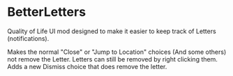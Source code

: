 # BetterLetters
Quality of Life UI mod designed to make it easier to keep track of Letters (notifications).
  
Makes the normal "Close" or "Jump to Location" choices (And some others) not remove the Letter. Letters can still be removed by right clicking them.
Adds a new Dismiss choice that does remove the letter.
